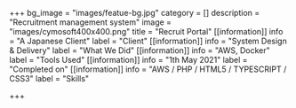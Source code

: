 +++
bg_image = "images/featue-bg.jpg"
category = []
description = "Recruitment management system"
image = "images/cymosoft400x400.png"
title = "Recruit Portal"
[[information]]
info = "A Japanese Client"
label = "Client"
[[information]]
info = "System Design & Delivery"
label = "What We Did"
[[information]]
info = "AWS, Docker"
label = "Tools Used"
[[information]]
info = "1th May 2021"
label = "Completed on"
[[information]]
info = "AWS / PHP / HTML5 / TYPESCRIPT / CSS3"
label = "Skills"

+++
